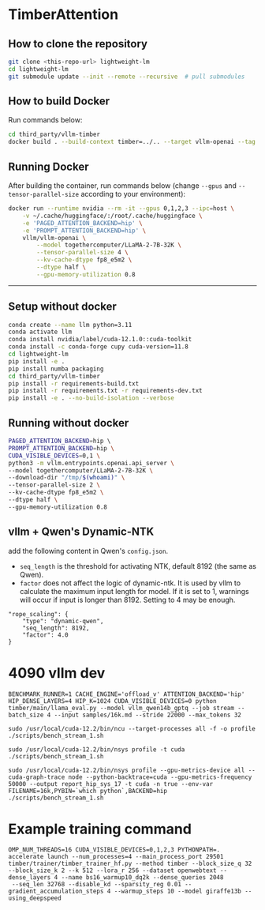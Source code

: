 # TimberAttention

## How to clone the repository

```bash
git clone <this-repo-url> lightweight-lm
cd lightweight-lm
git submodule update --init --remote --recursive  # pull submodules
````

## How to build Docker

Run commands below:

```bash
cd third_party/vllm-timber
docker build . --build-context timber=../.. --target vllm-openai --tag vllm/vllm-openai
```

## Running Docker

After building the container, run commands below (change `--gpus` and `--tensor-parallel-size` according to your environment):

```bash
docker run --runtime nvidia --rm -it --gpus 0,1,2,3 --ipc=host \
    -v ~/.cache/huggingface/:/root/.cache/huggingface \
    -e 'PAGED_ATTENTION_BACKEND=hip' \
    -e 'PROMPT_ATTENTION_BACKEND=hip' \
    vllm/vllm-openai \
        --model togethercomputer/LLaMA-2-7B-32K \
        --tensor-parallel-size 4 \
        --kv-cache-dtype fp8_e5m2 \
        --dtype half \
        --gpu-memory-utilization 0.8
```
----

## Setup without docker
```bash
conda create --name llm python=3.11
conda activate llm
conda install nvidia/label/cuda-12.1.0::cuda-toolkit
conda install -c conda-forge cupy cuda-version=11.8
cd lightweight-lm
pip install -e .
pip install numba packaging
cd third_party/vllm-timber
pip install -r requirements-build.txt
pip install -r requirements.txt -r requirements-dev.txt
pip install -e . --no-build-isolation --verbose
```

## Running without docker
```bash
PAGED_ATTENTION_BACKEND=hip \  
PROMPT_ATTENTION_BACKEND=hip \
CUDA_VISIBLE_DEVICES=0,1 \
python3 -m vllm.entrypoints.openai.api_server \
--model togethercomputer/LLaMA-2-7B-32K \
--download-dir "/tmp/$(whoami)" \
--tensor-parallel-size 2 \
--kv-cache-dtype fp8_e5m2 \
--dtype half \
--gpu-memory-utilization 0.8
```

## vllm + Qwen's Dynamic-NTK

add the following content in Qwen's `config.json`. 

- `seq_length` is the threshold for activating NTK, default 8192 (the same as Qwen).
- `factor` does not affect the logic of dynamic-ntk. It is used by vllm to calculate the maximum input length for model. If it is set to 1, warnings will occur if input is longer than 8192. Setting to 4 may be enough.

```
"rope_scaling": {
    "type": "dynamic-qwen",
    "seq_length": 8192,
    "factor": 4.0
}
```

# 4090 vllm dev
```
BENCHMARK_RUNNER=1 CACHE_ENGINE='offload_v' ATTENTION_BACKEND='hip' HIP_DENSE_LAYERS=4 HIP_K=1024 CUDA_VISIBLE_DEVICES=0 python timber/main/llama_eval.py --model vllm_qwen14b_gptq --job stream --batch_size 4 --input samples/16k.md --stride 22000 --max_tokens 32

sudo /usr/local/cuda-12.2/bin/ncu --target-processes all -f -o profile ./scripts/bench_stream_1.sh

sudo /usr/local/cuda-12.2/bin/nsys profile -t cuda ./scripts/bench_stream_1.sh

sudo /usr/local/cuda-12.2/bin/nsys profile --gpu-metrics-device all --cuda-graph-trace node --python-backtrace=cuda --gpu-metrics-frequency 50000 --output report_hip_sys_17 -t cuda -n true --env-var FILENAME=16k,PYBIN=`which python`,BACKEND=hip ./scripts/bench_stream_1.sh
```

# Example training command
```
OMP_NUM_THREADS=16 CUDA_VISIBLE_DEVICES=0,1,2,3 PYTHONPATH=. accelerate launch --num_processes=4 --main_process_port 29501 timber/trainer/timber_trainer_hf.py --method timber --block_size_q 32 --block_size_k 2 --k 512 --lora_r 256 --dataset openwebtext --dense_layers 4 --name bs16_warmup10_dq2k --dense_queries 2048
 --seq_len 32768 --disable_kd --sparsity_reg 0.01 --gradient_accumulation_steps 4 --warmup_steps 10 --model giraffe13b --using_deepspeed
```